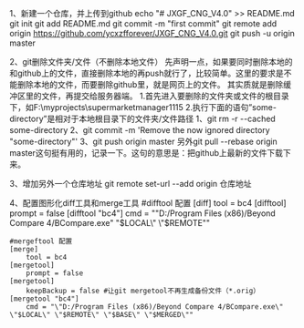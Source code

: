 1、新建一个仓库，并上传到github
	echo "# JXGF_CNG_V4.0" >> README.md
	git init
	git add README.md
	git commit -m "first commit"
	git remote add origin https://github.com/ycxzfforever/JXGF_CNG_V4.0.git
	git push -u origin master

2、git删除文件夹/文件（不删除本地文件）
	先声明一点，如果要同时删除本地的和github上的文件，直接删除本地的再push就行了，比较简单。这里的要求是不能删除本地的文件，而要删除github里，就是网页上的文件。
	其实质就是删除缓冲区里的文件，再提交给服务器端。
	1.首先进入要删除的文件夹或文件的根目录下，如F:\myprojects\supermarketmanager1115
	2.执行下面的语句”some-directory”是相对于本地根目录下的文件夹/文件路径
		1、git rm -r --cached some-directory
		2、git commit -m 'Remove the now ignored directory "some-directory"'
		3、git push origin master
	另外git pull --rebase origin master这句挺有用的，记录一下。这句的意思是：把github上最新的文件下载下来。
	
	
3、增加另外一个仓库地址
	git remote set-url --add origin 仓库地址

4、配置图形化diff工具和merge工具
	#difftool 配置
	[diff]
		tool = bc4
	[difftool]
		prompt = false
	[difftool "bc4"]
		cmd = "\"D:/Program Files (x86)/Beyond Compare 4/BCompare.exe\" \"$LOCAL\" \"$REMOTE\""
		
	#mergeftool 配置
	[merge]
		tool = bc4
	[mergetool]
		prompt = false
	[mergetool]	
		keepBackup = false #让git mergetool不再生成备份文件（*.orig）
	[mergetool "bc4"]
		cmd = "\"D:/Program Files (x86)/Beyond Compare 4/BCompare.exe\" \"$LOCAL\" \"$REMOTE\" \"$BASE\" \"$MERGED\""